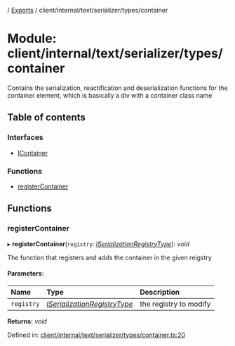[](../README.md) / [Exports](../modules.md) / client/internal/text/serializer/types/container

# Module: client/internal/text/serializer/types/container

Contains the serialization, reactification and deserialization functions
for the container element, which is basically a div with a container
class name

## Table of contents

### Interfaces

- [IContainer](../interfaces/client_internal_text_serializer_types_container.icontainer.md)

### Functions

- [registerContainer](client_internal_text_serializer_types_container.md#registercontainer)

## Functions

### registerContainer

▸ **registerContainer**(`registry`: [*ISerializationRegistryType*](../interfaces/client_internal_text_serializer.iserializationregistrytype.md)): *void*

The function that registers and adds the container in the given
reigstry

#### Parameters:

Name | Type | Description |
:------ | :------ | :------ |
`registry` | [*ISerializationRegistryType*](../interfaces/client_internal_text_serializer.iserializationregistrytype.md) | the registry to modify    |

**Returns:** *void*

Defined in: [client/internal/text/serializer/types/container.ts:20](https://github.com/onzag/itemize/blob/0569bdf2/client/internal/text/serializer/types/container.ts#L20)
